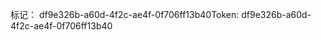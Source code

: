 <span data-ttu-id="d1dce-101">标记： df9e326b-a60d-4f2c-ae4f-0f706ff13b40</span><span class="sxs-lookup"><span data-stu-id="d1dce-101">Token: df9e326b-a60d-4f2c-ae4f-0f706ff13b40</span></span>